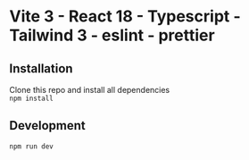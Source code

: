 # Vite 3 - React 18 - Typescript - Tailwind 3 - eslint - prettier

## Installation

Clone this repo and install all dependencies  
`npm install`

## Development

`npm run dev`
